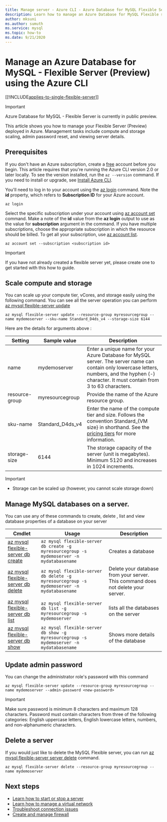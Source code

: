 ```yaml
---
title: Manage server - Azure CLI - Azure Database for MySQL Flexible Server
description: Learn how to manage an Azure Database for MySQL Flexible server from the Azure CLI.
author: mksuni
ms.author: sumuth
ms.service: mysql
ms.topic: how-to
ms.date: 9/21/2020
---
```


# Manage an Azure Database for MySQL - Flexible Server (Preview) using the Azure CLI

[[!INCLUDE[applies-to-single-flexible-server](includes/applies-to-flexible-server.md)]]

> [!IMPORTANT]
> Azure Database for MySQL - Flexible Server is currently in public preview.

This article shows you how to manage your Flexible Server (Preview) deployed in Azure. Management tasks include compute and storage scaling, admin password reset, and viewing server details.

## Prerequisites
If you don't have an Azure subscription, create a [free](https://azure.microsoft.com/free/) account before you begin. This article requires that you're running the Azure CLI version 2.0 or later locally. To see the version installed, run the `az --version` command. If you need to install or upgrade, see [Install Azure CLI](/cli/azure/install-azure-cli).

You'll need to log in to your account using the [az login](/cli/azure/reference-index#az_login) command. Note the **id** property, which refers to **Subscription ID** for your Azure account.

```azurecli-interactive
az login
```

Select the specific subscription under your account using [az account set](/cli/azure/account) command. Make a note of the **id** value from the **az login** output to use as the value for **subscription** argument in the command. If you have multiple subscriptions, choose the appropriate subscription in which the resource should be billed. To get all your subscription, use [az account list](/cli/azure/account#az_account_list).

```azurecli
az account set --subscription <subscription id>
```

> [!Important]
> If you have not already created a flexible server yet, please create one to get started with this how to guide.

## Scale compute and storage

You can scale up your compute tier, vCores, and storage easily using the following command. You can see all the server operation you can perform [az mysql flexible-server update](/cli/azure/mysql/flexible-server#az_mysql_flexible_server_update)

```azurecli-interactive
az mysql flexible-server update --resource-group myresourcegroup --name mydemoserver --sku-name Standard_D4ds_v4 --storage-size 6144
```

Here are the details for arguments above :

**Setting** | **Sample value** | **Description**
---|---|---
name | mydemoserver | Enter a unique name for your Azure Database for MySQL server. The server name can contain only lowercase letters, numbers, and the hyphen (-) character. It must contain from 3 to 63 characters.
resource-group | myresourcegroup | Provide the name of the Azure resource group.
sku-name|Standard_D4ds_v4|Enter the name of the compute tier and size. Follows the convention Standard_{VM size} in shorthand. See the [pricing tiers](../concepts-pricing-tiers.md) for more information.
storage-size | 6144 | The storage capacity of the server (unit is megabytes). Minimum 5120 and increases in 1024 increments.

> [!Important]
> - Storage can be scaled up (however, you cannot scale storage down)


## Manage MySQL databases on a server.
You can use any of these commands to create, delete , list and view database properties of a database on your server

| Cmdlet | Usage| Description |
| --- | ---| --- |
|[az mysql flexible-server db create](/cli/azure/mysql/flexible-server/db#az_mysql_flexible_server_db_create)|```az mysql flexible-server db create -g myresourcegroup -s mydemoserver -n mydatabasename``` |Creates a database|
|[az mysql flexible-server db delete](/cli/azure/mysql/flexible-server/db#az_mysql_flexible_server_db_delete)|```az mysql flexible-server db delete -g myresourcegroup -s mydemoserver -n mydatabasename```|Delete your database from your server. This command does not delete your server. |
|[az mysql flexible-server db list](/cli/azure/mysql/flexible-server/db#az_mysql_flexible_server_db_list)|```az mysql flexible-server db list -g myresourcegroup -s mydemoserver```|lists all the databases on the server|
|[az mysql flexible-server db show](/cli/azure/mysql/flexible-server/db#az_mysql_flexible_server_db_show)|```az mysql flexible-server db show -g myresourcegroup -s mydemoserver -n mydatabasename```|Shows more details of the database|

## Update admin password
You can change the administrator role's password with this command
```azurecli-interactive
az mysql flexible-server update --resource-group myresourcegroup --name mydemoserver --admin-password <new-password>
```

> [!Important]
>  Make sure password is minimum 8 characters and maximum 128 characters.
> Password must contain characters from three of the following categories: English uppercase letters, English lowercase letters, numbers, and non-alphanumeric characters.

## Delete a server
If you would just like to delete the MySQL Flexible server, you can run [az mysql flexible-server server delete](/cli/azure/mysql/flexible-server#az_mysql_flexible_server_delete) command.

```azurecli-interactive
az mysql flexible-server delete --resource-group myresourcegroup --name mydemoserver
```

## Next steps
- [Learn how to start or stop a server](how-to-stop-start-server-portal.md)
- [Learn how to manage a virtual network](how-to-manage-virtual-network-cli.md)
- [Troubleshoot connection issues](how-to-troubleshoot-common-connection-issues.md)
- [Create and manage firewall](how-to-manage-firewall-cli.md)